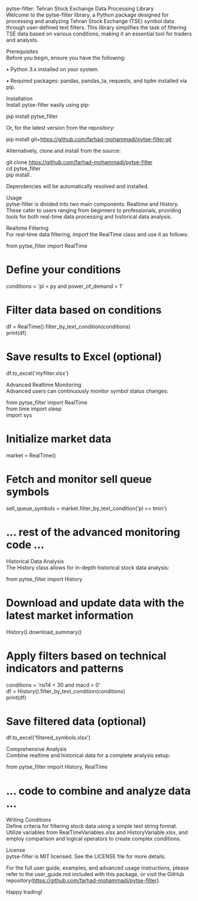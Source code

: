 pytse-filter: Tehran Stock Exchange Data Processing Library  
Welcome to the pytse-filter library, a Python package designed for processing and analyzing Tehran Stock Exchange (TSE) symbol data through user-defined text filters. This library simplifies the task of filtering TSE data based on various conditions, making it an essential tool for traders and analysts.  

Prerequisites  
Before you begin, ensure you have the following:  

•  Python 3.x installed on your system.  

•  Required packages: pandas, pandas_ta, requests, and tqdm installed via pip.  

Installation  
Install pytse-filter easily using pip:  

pip install pytse_filter  

Or, for the latest version from the repository:  

pip install git+https://github.com/farhad-mohammadi/pytse-filter.git  

Alternatively, clone and install from the source:  

git clone https://github.com/farhad-mohammadi/pytse-filter  
cd pytse_filter  
pip install .  

Dependencies will be automatically resolved and installed.  

Usage  
pytse-filter is divided into two main components: Realtime and History. These cater to users ranging from beginners to professionals, providing tools for both real-time data processing and historical data analysis.  

Realtime Filtering  
For real-time data filtering, import the RealTime class and use it as follows:  

from pytse_filter import RealTime  

# Define your conditions  
conditions = 'pl < py and power_of_demand > 1'  

# Filter data based on conditions  
df = RealTime().filter_by_text_condition(conditions)  
print(df)  

# Save results to Excel (optional)  
df.to_excel('myfilter.xlsx')  

Advanced Realtime Monitoring  
Advanced users can continuously monitor symbol status changes:  

from pytse_filter import RealTime  
from time import sleep  
import sys  

# Initialize market data  
market = RealTime()  

# Fetch and monitor sell queue symbols  
sell_queue_symbols = market.filter_by_text_condition('pl == tmin')  
# ... rest of the advanced monitoring code ...  

Historical Data Analysis  
The History class allows for in-depth historical stock data analysis:  

from pytse_filter import History  

# Download and update data with the latest market information  
History().download_summary()  

# Apply filters based on technical indicators and patterns  
conditions = 'rsi14 < 30 and macd > 0'  
df = History().filter_by_text_condition(conditions)  
print(df)  

# Save filtered data (optional)  
df.to_excel('filtered_symbols.xlsx')  

Comprehensive Analysis  
Combine realtime and historical data for a complete analysis setup:  

from pytse_filter import History, RealTime  
# ... code to combine and analyze data ...  

Writing Conditions  
Define criteria for filtering stock data using a simple text string format. Utilize variables from RealTimeVariables.xlsx and HistoryVariable.xlsx, and employ comparison and logical operators to create complex conditions.  

License  
pytse-filter is MIT licensed. See the LICENSE file for more details.  

For the full user guide, examples, and advanced usage instructions, please refer to the user_guide.md included with this package, or visit the GitHub repository(https://github.com/farhad-mohammadi/pytse-filter).  

Happy trading!  